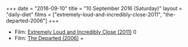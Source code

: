 +++
date = "2016-09-10"
title = "10 September 2016 (Saturday)"
layout = "daily-diet"
films = ["extremely-loud-and-incredibly-close-2011", "the-departed-2006"]
+++

<ul>
<li class="entry Film">Film: <a href="/films/extremely-loud-and-incredibly-close-2011">Extremely Loud and Incredibly Close (2011)</a> 0</li>
<li class="entry Film">Film: <a href="/films/the-departed-2006">The Departed (2006)</a> +</li>
</ul>